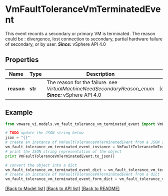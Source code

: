 # VmFaultToleranceVmTerminatedEvent

This event records a secondary or primary VM is terminated.  The reason could be : divergence, lost connection to secondary, partial hardware failure of secondary, or by user.  ***Since:*** vSphere API 4.0 

## Properties
Name | Type | Description | Notes
------------ | ------------- | ------------- | -------------
**reason** | **str** | The reason for the failure.  see *VirtualMachineNeedSecondaryReason_enum*  ***Since:*** vSphere API 4.0  | [optional] 

## Example

```python
from vmware_vi.models.vm_fault_tolerance_vm_terminated_event import VmFaultToleranceVmTerminatedEvent

# TODO update the JSON string below
json = "{}"
# create an instance of VmFaultToleranceVmTerminatedEvent from a JSON string
vm_fault_tolerance_vm_terminated_event_instance = VmFaultToleranceVmTerminatedEvent.from_json(json)
# print the JSON string representation of the object
print VmFaultToleranceVmTerminatedEvent.to_json()

# convert the object into a dict
vm_fault_tolerance_vm_terminated_event_dict = vm_fault_tolerance_vm_terminated_event_instance.to_dict()
# create an instance of VmFaultToleranceVmTerminatedEvent from a dict
vm_fault_tolerance_vm_terminated_event_form_dict = vm_fault_tolerance_vm_terminated_event.from_dict(vm_fault_tolerance_vm_terminated_event_dict)
```
[[Back to Model list]](../README.md#documentation-for-models) [[Back to API list]](../README.md#documentation-for-api-endpoints) [[Back to README]](../README.md)


